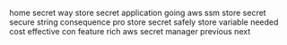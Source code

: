 home secret way store secret application going aws ssm store secret secure string consequence pro store secret safely store variable needed cost effective con feature rich aws secret manager previous next